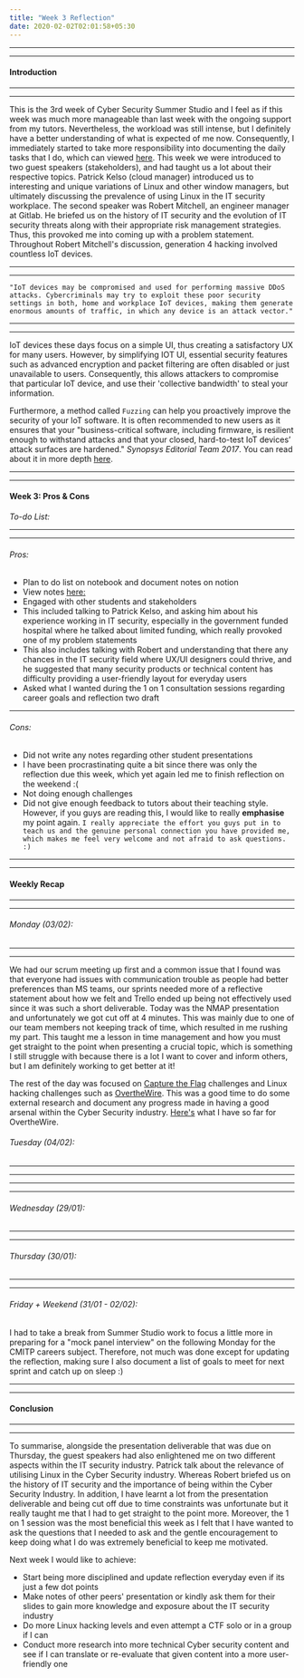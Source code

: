 ```yaml
---
title: "Week 3 Reflection"
date: 2020-02-02T02:01:58+05:30
---
```


***
***
#### Introduction
***
***
This is the 3rd week of Cyber Security Summer Studio and I feel as if this week was much more manageable than last week with the ongoing support from my tutors. Nevertheless, the workload was still intense, but I definitely have a better understanding of what is expected of me now. Consequently, I immediately started to take more responsibility into documenting the daily tasks that I do, which can viewed [here](https://www.notion.so/teechan/Submission-2-notes-d1c8d669faec4f2aa264e9a03ab76eea). This week we were introduced to two guest speakers (stakeholders), and had taught us a lot about their respective topics. Patrick Kelso (cloud manager) introduced us to interesting and unique variations of Linux and other window managers, but ultimately discussing the prevalence of using Linux in the IT security workplace.
The second speaker was Robert Mitchell, an engineer manager at Gitlab. He briefed us on the history of IT security and the evolution of IT security threats along with their appropriate risk management strategies. Thus, this provoked me into coming up with a problem statement. Throughout Robert Mitchell's discussion, generation 4 hacking involved countless IoT devices.

---
***
`"IoT devices may be compromised and used for performing massive DDoS attacks. Cybercriminals may try to exploit these poor security settings in both, home and workplace IoT devices, making them generate enormous amounts of traffic, in which any device is an attack vector."`
***
***
IoT devices these days focus on a simple UI, thus creating a satisfactory UX for many users. However, by simplifying IOT UI, essential security features such as advanced encryption and packet filtering are often disabled or just unavailable to users. Consequently, this allows attackers to compromise that particular IoT device, and use their 'collective bandwidth' to steal your information.

Furthermore, a method called `Fuzzing` can help you proactively improve the security of your IoT software. It is often recommended to new users as it ensures that your "business-critical software, including firmware, is resilient enough to withstand attacks and that your closed, hard-to-test IoT devices’ attack surfaces are hardened." *Synopsys Editorial Team 2017*. You can read about it in more depth [here](https://www.synopsys.com/blogs/software-security/protect-iot-devices-from-ddos-attacks/).
***
***
#### Week 3: Pros & Cons
*To-do List:*


***
***
###### Pros:
- Plan to do list on notebook and document notes on notion
- View notes [here:](https://www.notion.so/teechan/Submission-2-notes-d1c8d669faec4f2aa264e9a03ab76eea)
- Engaged with other students and stakeholders
- This included talking to Patrick Kelso, and asking him about his experience working in IT security, especially in the government funded hospital where he talked about limited funding, which really provoked one of my problem statements
- This also includes talking with Robert and understanding that there any chances in the IT security field where UX/UI designers could thrive, and he suggested that many security products or technical content has difficulty providing a user-friendly layout for everyday users
- Asked what I wanted during the 1 on 1 consultation sessions regarding career goals and reflection two draft
***
###### Cons:
- Did not write any notes regarding other student presentations
- I have been procrastinating quite a bit since there was only the reflection due this week, which yet again led me to finish reflection on the weekend :(
- Not doing enough challenges
- Did not give enough feedback to tutors about their teaching style. However, if you guys are reading this, I would like to really **emphasise** my point again. `I really appreciate the effort you guys put in to teach us and the genuine personal connection you have provided me, which makes me feel very welcome and not afraid to ask questions. :)`


***
***
#### Weekly Recap
***
***
###### Monday (03/02):
***
***

We had our scrum meeting up first and a common issue that I found was that everyone had issues with communication trouble as people had better preferences than MS teams, our sprints needed more of a reflective statement about how we felt and Trello ended up being not effectively used since it was such a short deliverable. Today was the NMAP presentation and unfortunately we got cut off at 4 minutes. This was mainly due to one of our team members not keeping track of time, which resulted in me rushing my part. This taught me a lesson in time management and how you must get straight to the point when presenting a crucial topic, which is something I still struggle with because there is a lot I want to cover and inform others, but I am definitely working to get better at it!




The rest of the day was focused on [Capture the Flag](https://2019game.picoctf.com/​) challenges and Linux hacking challenges such as [OvertheWire](https://overthewire.org/wargames/bandit/). This was a good time to do some external research and document any progress made in having a good arsenal within the Cyber Security industry. [Here's](https://www.notion.so/teechan/Bandit-3aad8912872740eaa8e2e3f3ca0e7b93) what I have so far for OvertheWire.


###### Tuesday (04/02):
***
***




***
***
###### Wednesday (29/01):



***
***
###### Thursday (30/01):

***
***
###### Friday + Weekend (31/01 - 02/02):
I had to take a break from Summer Studio work to focus a little more in preparing for a "mock panel interview" on the following Monday for the CMITP careers subject. Therefore, not much was done except for updating the reflection, making sure I also document a list of goals to meet for next sprint and catch up on sleep :)
***
***
#### Conclusion
***
***
To summarise, alongside the presentation deliverable that was due on Thursday, the guest speakers had also enlightened me on two different aspects within the IT security industry. Patrick talk about the relevance of utilising Linux in the Cyber Security industry. Whereas Robert briefed us on the history of IT security and the importance of being within the Cyber Security Industry. In addition, I have learnt a lot from the presentation deliverable and being cut off due to time constraints was unfortunate but it really taught me that I had to get straight to the point more. Moreover, the 1 on 1 session was the most beneficial this week as I felt that I have wanted to ask the questions that I needed to ask and the gentle encouragement to keep doing what I do was extremely beneficial to keep me motivated.

Next week I would like to achieve:
- Start being more disciplined and update reflection everyday even if its just a few dot points
- Make notes of other peers' presentation or kindly ask them for their slides to gain more knowledge and exposure about the IT security industry
- Do more Linux hacking levels and even attempt a CTF solo or in a group if I can
- Conduct more research into more technical Cyber security content and see if I can translate or re-evaluate that given content into a more user-friendly one
